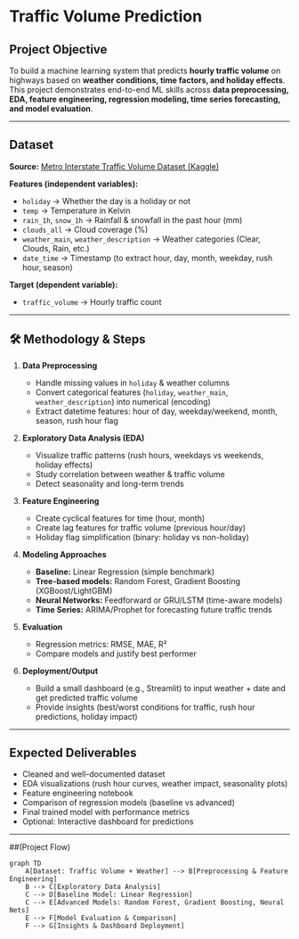 # **Traffic Volume Prediction**

## Project Objective
To build a machine learning system that predicts **hourly traffic volume** on highways based on **weather conditions, time factors, and holiday effects**.  
This project demonstrates end-to-end ML skills across **data preprocessing, EDA, feature engineering, regression modeling, time series forecasting, and model evaluation**.

---

## Dataset
**Source:** [Metro Interstate Traffic Volume Dataset (Kaggle)](https://www.kaggle.com/datasets/sobhanmoosavi/us-accidents)  

**Features (independent variables):**
- `holiday` → Whether the day is a holiday or not  
- `temp` → Temperature in Kelvin  
- `rain_1h`, `snow_1h` → Rainfall & snowfall in the past hour (mm)  
- `clouds_all` → Cloud coverage (%)  
- `weather_main`, `weather_description` → Weather categories (Clear, Clouds, Rain, etc.)  
- `date_time` → Timestamp (to extract hour, day, month, weekday, rush hour, season)

**Target (dependent variable):**
- `traffic_volume` → Hourly traffic count

---

## 🛠️ Methodology & Steps
1. **Data Preprocessing**
   - Handle missing values in `holiday` & weather columns  
   - Convert categorical features (`holiday`, `weather_main`, `weather_description`) into numerical (encoding)  
   - Extract datetime features: hour of day, weekday/weekend, month, season, rush hour flag  

2. **Exploratory Data Analysis (EDA)**
   - Visualize traffic patterns (rush hours, weekdays vs weekends, holiday effects)  
   - Study correlation between weather & traffic volume  
   - Detect seasonality and long-term trends  

3. **Feature Engineering**
   - Create cyclical features for time (hour, month)  
   - Create lag features for traffic volume (previous hour/day)  
   - Holiday flag simplification (binary: holiday vs non-holiday)  

4. **Modeling Approaches**
   - **Baseline:** Linear Regression (simple benchmark)  
   - **Tree-based models:** Random Forest, Gradient Boosting (XGBoost/LightGBM)  
   - **Neural Networks:** Feedforward or GRU/LSTM (time-aware models)  
   - **Time Series:** ARIMA/Prophet for forecasting future traffic trends  

5. **Evaluation**
   - Regression metrics: RMSE, MAE, R²  
   - Compare models and justify best performer  

6. **Deployment/Output**
   - Build a small dashboard (e.g., Streamlit) to input weather + date and get predicted traffic volume  
   - Provide insights (best/worst conditions for traffic, rush hour predictions, holiday impact)  

---

## Expected Deliverables
- Cleaned and well-documented dataset  
- EDA visualizations (rush hour curves, weather impact, seasonality plots)  
- Feature engineering notebook  
- Comparison of regression models (baseline vs advanced)  
- Final trained model with performance metrics  
- Optional: Interactive dashboard for predictions  

---

##(Project Flow)

```mermaid
graph TD
    A[Dataset: Traffic Volume + Weather] --> B[Preprocessing & Feature Engineering]
    B --> C[Exploratory Data Analysis]
    C --> D[Baseline Model: Linear Regression]
    C --> E[Advanced Models: Random Forest, Gradient Boosting, Neural Nets]
    E --> F[Model Evaluation & Comparison]
    F --> G[Insights & Dashboard Deployment]
